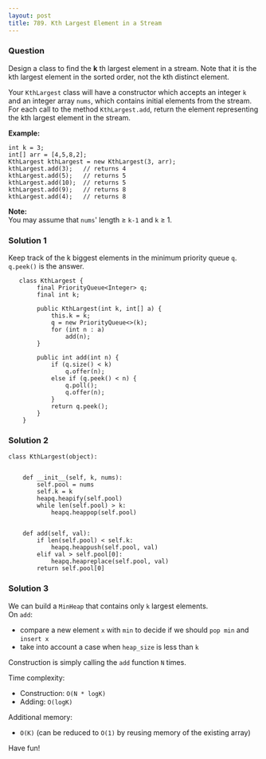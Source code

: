 ```yaml
---
layout: post
title: 789. Kth Largest Element in a Stream
---
```

### Question
Design a class to find the **k** th largest element in a stream. Note that it
is the kth largest element in the sorted order, not the kth distinct element.

Your `KthLargest` class will have a constructor which accepts an integer `k`
and an integer array `nums`, which contains initial elements from the stream.
For each call to the method `KthLargest.add`, return the element representing
the kth largest element in the stream.

 **Example:**

    
    
    int k = 3;
    int[] arr = [4,5,8,2];
    KthLargest kthLargest = new KthLargest(3, arr);
    kthLargest.add(3);   // returns 4
    kthLargest.add(5);   // returns 5
    kthLargest.add(10);  // returns 5
    kthLargest.add(9);   // returns 8
    kthLargest.add(4);   // returns 8
    

**Note:**  
You may assume that `nums`' length ≥ `k-1` and `k` ≥ 1.

### Solution 1
Keep track of the k biggest elements in the minimum priority queue `q`.
`q.peek()` is the answer.

    
    
       class KthLargest {
            final PriorityQueue<Integer> q;
            final int k;
    
            public KthLargest(int k, int[] a) {
                this.k = k;
                q = new PriorityQueue<>(k);
                for (int n : a)
                    add(n);
            }
    
            public int add(int n) {
                if (q.size() < k)
                    q.offer(n);
                else if (q.peek() < n) {
                    q.poll();
                    q.offer(n);
                }
                return q.peek();
            }
        }


### Solution 2
    
    
    class KthLargest(object):
    
        
        def __init__(self, k, nums):
            self.pool = nums
            self.k = k
            heapq.heapify(self.pool)
            while len(self.pool) > k:
                heapq.heappop(self.pool)
    
                
        def add(self, val):
            if len(self.pool) < self.k:
                heapq.heappush(self.pool, val)
            elif val > self.pool[0]:
                heapq.heapreplace(self.pool, val)
            return self.pool[0]
        
    


### Solution 3
We can build a `MinHeap` that contains only `k` largest elements.  
On `add`:

  * compare a new element `x` with `min` to decide if we should `pop min` and `insert x`
  * take into account a case when `heap_size` is less than `k`

Construction is simply calling the `add` function `N` times.

Time complexity:

  * Construction: `O(N * logK)`
  * Adding: `O(logK)`

Additional memory:

  * `O(K)` (can be reduced to `O(1)` by reusing memory of the existing array)

Have fun!



